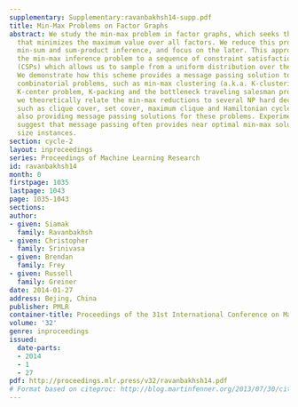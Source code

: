 ```yaml
---
supplementary: Supplementary:ravanbakhsh14-supp.pdf
title: Min-Max Problems on Factor Graphs
abstract: We study the min-max problem in factor graphs, which seeks the assignment
  that minimizes the maximum value over all factors. We reduce this problem to both
  min-sum and sum-product inference, and focus on the later. This approach reduces
  the min-max inference problem to a sequence of constraint satisfaction problems
  (CSPs) which allows us to sample from a uniform distribution over the set of solutions.
  We demonstrate how this scheme provides a message passing solution to several NP-hard
  combinatorial problems, such as min-max clustering (a.k.a. K-clustering), the asymmetric
  K-center problem, K-packing and the bottleneck traveling salesman problem. Furthermore
  we theoretically relate the min-max reductions to several NP hard decision problems,
  such as clique cover, set cover, maximum clique and Hamiltonian cycle, therefore
  also providing message passing solutions for these problems. Experimental results
  suggest that message passing often provides near optimal min-max solutions for moderate
  size instances.
section: cycle-2
layout: inproceedings
series: Proceedings of Machine Learning Research
id: ravanbakhsh14
month: 0
firstpage: 1035
lastpage: 1043
page: 1035-1043
sections: 
author:
- given: Siamak
  family: Ravanbakhsh
- given: Christopher
  family: Srinivasa
- given: Brendan
  family: Frey
- given: Russell
  family: Greiner
date: 2014-01-27
address: Bejing, China
publisher: PMLR
container-title: Proceedings of the 31st International Conference on Machine Learning
volume: '32'
genre: inproceedings
issued:
  date-parts:
  - 2014
  - 1
  - 27
pdf: http://proceedings.mlr.press/v32/ravanbakhsh14.pdf
# Format based on citeproc: http://blog.martinfenner.org/2013/07/30/citeproc-yaml-for-bibliographies/
---
```

